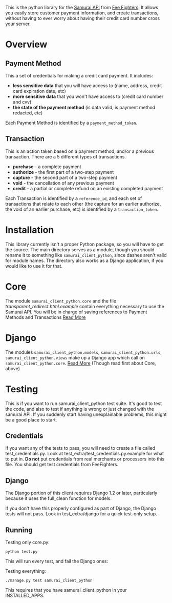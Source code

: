 This is the python library for the [Samurai API](http://feefighters.com/samurai) from [Fee Fighters](http://feefighters.com). It allows you easily store customer payment information, and create transactions, without having to ever worry about having their credit card number cross your server.

# Overview

## Payment Method

This a set of credentials for making a credit card payment. It includes:

* __less sensitive data__ that you will have access to (name, address, credit card expiration date, etc)
* __more sensitive data__ that you won't have access to (credit card number and cvv)
* __the state of the payment method__ (is data valid, is payment method redacted, etc)

Each Payment Method is identified by a `payment_method_token`.

## Transaction

This is an action taken based on a payment method, and/or a previous transaction. There are a 5 different types of transactions.

* __purchase__ - a complete payment
* __authorize__ - the first part of a two-step payment
* __capture__ - the second part of a two-step payment
* __void__ - the cancellation of any previous payment
* __credit__ - a partial or complete refund on an existing completed payment

Each Transaction is identified by a `reference_id`, and each set of transactions that relate to each other (the capture for an earlier authorize, the void of an earlier purchase, etc) is identified by a `transaction_token`.

# Installation

This library currently isn't a proper Python package, so you will have to get the source. The main directory serves as a module, though you should rename it to something like `samurai_client_python`, since dashes aren't valid for module names. The directory also works as a Django application, if you would like to use it for that.

# Core 

The module `samurai_client_python.core` and the file _transparent_redirect.html.example_ contain everything necessary to use the Samurai API. You will be in charge of saving references to Payment Methods and Transactions [Read More](/FeeFighters/samurai-client-python/blob/master/docs/core.md)

# Django

The modules `samurai_client_python.models`, `samurai_client_python.urls`, `samurai_client_python.views` make up a Django app which call on `samurai_client_python.core`. [Read More](/FeeFighters/samurai-client-python/blob/master/docs/django.md) (Though read first about Core, above)

# Testing

This is if you want to run samurai_client_python test suite. It's good to test the code, and also to test if anything is wrong or just changed with the samurai API. If you suddenly start having unexplainable problems, this might be a good place to start.

## Credentials

If you want any of the tests to pass, you will need to create a file called test_credentials.py. Look at test_extra/test_credentials.py.example for what to put in. __Do not__ put credentials from real merchants or processors into this file. You should get test credentials from FeeFighters.

## Django

The Django portion of this client requires Django 1.2 or later, particularly because it uses the full_clean function for models.

If you don't have this properly configured as part of Django, the Django tests will not pass. Look in test_extra/django for a quick test-only setup.

## Running

Testing only core.py:

    python test.py

This will run every test, and fail the Django ones:

Testing everything:

    ./manage.py test samurai_client_python

This requires that you have samurai_client_python in your INSTALLED_APPS.
